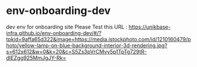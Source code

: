 # env-onboarding-dev
dev env for onboarding site
Please Test this URL : https://unikbase-infra.github.io/env-onboarding-dev/#/?tpkid=9affa65d322&image=https://media.istockphoto.com/id/1210160479/photo/yellow-lamp-on-blue-background-interior-3d-rendering.jpg?s=612x612&w=0&k=20&c=S5Zs3pVrCMvy5p1TpTg729tR-dIEZgg925MmJgJY-Rk=
